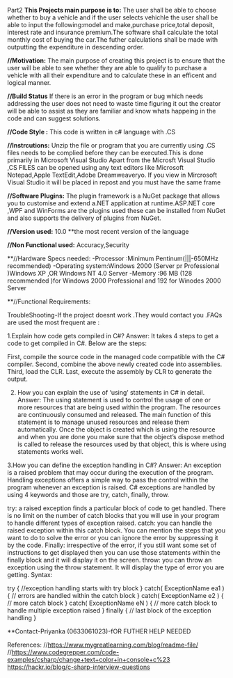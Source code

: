 Part2
**This Projects  main purpose is to:**
The user shall be able to choose whether to buy a vehicle and if the user selects vehichle the user shall be able to input the following:model and make,purchase price,total deposit,
interest rate and insurance premium.The software shall calculate the total monthly cost of buying the car.The futher calculations shall be made with outputting the expenditure in descending order.

**//Motivation:**
The main purpose of creating this project is to ensure that the user will be able to see whether they are able to qualify to purchase a vehicle with all their expenditure and to calculate these in an efficent and logical manner.

**//Build Status**
If there is an error in the program or bug which needs addressing the user does not need to waste time figuring it out the creator will be able to assist as they are familiar and know whats happeing in the code and can suggest solutions.

**//Code Style :**
This code is written in c# language  with .CS

**//Instrcutions:**
Unzip the file or program that you are currently using  .CS files needs to be complied before they can be executed.This is done primarily in Microsoft Visual Studio
Apart from  the Microsft Visual Studio ,CS FILES can be opened using any text editors like Microsoft Notepad,Apple TextEdit,Adobe Dreamweaveryo.
If you view in  Mircrosoft Visual Studio it will be placed in repost  and you must have the same frame

**//Software Plugins:**
The plugin framework is a NuGet package that allows you to customise and extend a.NET application at runtime.ASP.NET core ,WPF and WinForms  are the plugins used these can be installed 
from NuGet and also supports the delivery of plugins from NuGet.

**//Version used:**
10.0 **the most recent version of the language

**//Non Functional used:**
Accuracy,Security

**//Hardware Specs needed:
-Processor :Minimum Pentinum(|||-650MHz recommended)
-Operating system:Windows 2000 (Server pr Professional )Windows XP ,OR Windows NT 4.0 Server
-Memory :96 MB (128 recommended )for Windows 2000 Professional and 192 for Winodes 2000 Server

**//Functional Requirements:

TroubleShooting-If the project doesnt work .They would contact you .FAQs are used the most frequent are :

1.Explain how code gets compiled in C#?
Answer: It takes 4 steps to get a code to get compiled in C#. Below are the steps:

First, compile the source code in the managed code compatible with the C# compiler.
Second, combine the above newly created code into assemblies.
Third, load the CLR.
Last, execute the assembly by CLR to generate the output.

2. How you can explain the use of ‘using’ statements in C# in detail.
Answer:  The using statement is used to control the usage of one or more resources that are being used within the program. The resources are continuously consumed and released. The main function of this statement is to manage unused resources and release them automatically. Once the object is created which is using the resource and when you 
are done you make sure that the object’s dispose method is called to release the resources used by that object, this is where using statements works well.


3.How you can define the exception handling in C#?
Answer: An exception is a raised problem that may occur during the execution of the program. Handling exceptions offers a simple way to pass the control within the program whenever an exception is raised. C# exceptions are handled by using 4 keywords and those are try, catch, finally, throw.

try: a raised exception finds a particular block of code to get handled. There is no limit on the number of catch blocks that you will use in your program to handle different types of exception raised.
catch: you can handle the raised exception within this catch block. You can mention the steps that you want to do to solve the error or you can ignore the error by suppressing it by the code.
Finally: irrespective of the error, if you still want some set of instructions to get displayed then you can use those statements within the finally block and it will display it on the screen.
throw: you can throw an exception using the throw statement. It will display the type of error you are getting.
Syntax:

try {
//exception handling starts with try block
} catch( ExceptionName ea1 ) {
   // errors are handled within the catch block
} catch( ExceptionName e2 ) {
   // more catch block
} catch( ExceptionName eN ) {
   // more catch block to handle multiple exception raised
} finally {
   // last block of the exception handling
} 

**Contact-Priyanka (0633061023)-fOR FUTHER HELP NEEDED



References:
//https://www.mygreatlearning.com/blog/readme-file/
//https://www.codegrepper.com/code-examples/csharp/change+text+color+in+console+c%23
https://hackr.io/blog/c-sharp-interview-questions



